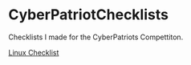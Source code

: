 # CyberPatriotChecklists
Checklists I made for the CyberPatriots Compettiton. 

[Linux Checklist](CyberPatriots_Linux_Checklist.pdf)

